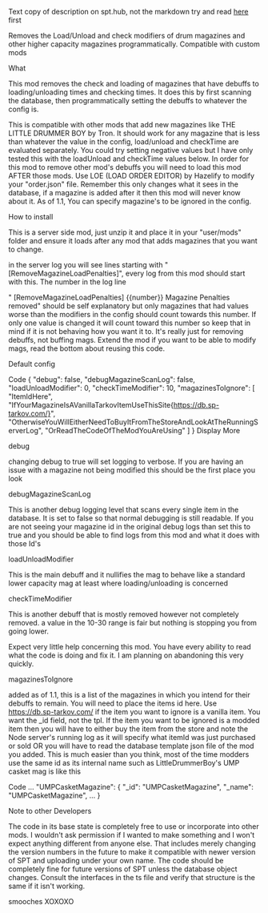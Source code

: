 Text copy of description on spt.hub, not the markdown try and read [here](https://hub.sp-tarkov.com/files/file/1621-high-er-capacity-magazine-load-penalty-remover/) first

Removes the Load/Unload and check modifiers of drum magazines and other higher capacity magazines programmatically. Compatible with custom mods

What

This mod removes the check and loading of magazines that have debuffs to loading/unloading times and checking times. It does this by first scanning the database, then programmatically setting the debuffs to whatever the config is.



This is compatible with other mods that add new magazines like THE LITTLE DRUMMER BOY by Tron. It should work for any magazine that is less than whatever the value in the config, load/unload and checkTime are evaluated separately. You could try setting negative values but I have only tested this with the loadUnload and checkTime values below. In order for this mod to remove other mod's debuffs you will need to load this mod AFTER those mods. Use LOE (LOAD ORDER EDITOR) by Hazelify to modify your "order.json" file. Remember this only changes what it sees in the database, if a magazine is added after it then this mod will never know about it. As of 1.1, You can specify magazine's to be ignored in the config.



How to install

This is a server side mod, just unzip it and place it in your "user/mods" folder and ensure it loads after any mod that adds magazines that you want to change.



in the server log you will see lines starting with "[RemoveMagazineLoadPenalties]", every log from this mod should start with this. The number in the log line

" [RemoveMagazineLoadPenalties] {{number}} Magazine Penalties removed" should be self explanatory but only magazines that had values worse than the modifiers in the config should count towards this number. If only one value is changed it will count toward this number so keep that in mind if it is not behaving how you want it to. It's really just for removing debuffs, not buffing mags. Extend the mod if you want to be able to modify mags, read the bottom about reusing this code.



Default config



Code
{
"debug": false,
"debugMagazineScanLog": false,
"loadUnloadModifier": 0,
"checkTimeModifier": 10,
"magazinesToIgnore": [
    "ItemIdHere",
    "IfYourMagazineIsAVanillaTarkovItemUseThisSite{https://db.sp-tarkov.com/}",
    "OtherwiseYouWillEitherNeedToBuyItFromTheStoreAndLookAtTheRunningServerLog",
    "OrReadTheCodeOfTheModYouAreUsing"
 ]
}
Display More


debug

changing debug to true will set logging to verbose. If you are having an issue with a magazine not being modified this should be the first place you look

debugMagazineScanLog

This is another debug logging level that scans every single item in the database. It is set to false so that normal debugging is still readable. If you are not seeing your magazine id in the original debug logs than set this to true and you should be able to find logs from this mod and what it does with those Id's



loadUnloadModifier

This is the main debuff and it nullifies the mag to behave like a standard lower capacity mag at least where loading/unloading is concerned



checkTimeModifier

This is another debuff that is mostly removed however not completely removed. a value in the 10-30 range is fair but nothing is stopping you from going lower.



Expect very little help concerning this mod. You have every ability to read what the code is doing and fix it. I am planning on abandoning this very quickly.



magazinesToIgnore

added as of 1.1, this is a list of the magazines in which you intend for their debuffs to remain. You will need to place the items id here. Use https://db.sp-tarkov.com/ if the item you want to ignore is a vanilla item. You want the _id field, not the tpl. If the item you want to be ignored is a modded item then you will have to either buy the item from the store and note the Node server's running log as it will specify what itemId was just purchased or sold OR you will have to read the database template json file of the mod you added. This is much easier than you think, most of the time modders use the same id as its internal name such as LittleDrummerBoy's UMP casket mag is like this



Code
...
"UMPCasketMagazine": {
    "_id": "UMPCasketMagazine",
    "_name": "UMPCasketMagazine",
... }


Note to other Developers

The code in its base state is completely free to use or incorporate into other mods. I wouldn't ask permission if I wanted to make something and I won't expect anything different from anyone else. That includes merely changing the version numbers in the future to make it compatible with newer version of SPT and uploading under your own name. The code should be completely fine for future versions of SPT unless the database object changes. Consult the interfaces in the ts file and verify that structure is the same if it isn't working.



smooches XOXOXO

